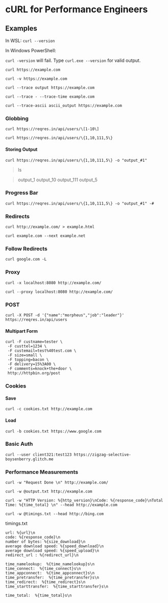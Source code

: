 # cURL for Performance Engineers

## Examples

In WSL:
```curl --version```

In Windows PowerShell:

```curl -version``` will fail. Type ```curl.exe --version``` for valid output.

```curl https://example.com```

```curl -v https://example.com```

```curl --trace output https://example.com```

```curl --trace - --trace-time example.com```

```curl --trace-ascii ascii_output https://example.com```

### Globbing

```curl https://reqres.in/api/users/\[1-10\]```

```curl https://reqres.in/api/users/\{1,10,111,5\}```

#### Storing Output
```curl https://reqres.in/api/users/\{1,10,111,5\} -o "output_#1"```

> ls  

> output_1  output_10  output_111  output_5

### Progress Bar

```curl https://reqres.in/api/users/\{1,10,111,5\} -o "output_#1" -#```

### Redirects
```curl http://example.com/ > example.html```

```curl example.com --next example.net```

### Follow Redirects

```curl google.com -L```

### Proxy
```curl -x localhost:8080 http://example.com/```

```curl --proxy localhost:8080 http://example.com/```

### POST
```curl -X POST -d '{"name":"morpheus","job":"leader"}' https://reqres.in/api/users```

####  Multipart Form
```
curl -F custname=tester \
 -F custtel=1234 \
 -F custemail=test%40test.com \
 -F size=small \
 -F topping=bacon \
 -F delivery=15%3A00 \
 -F comments=knock+the+door \
 http://httpbin.org/post
```

### Cookies

#### Save
```curl -c cookies.txt http://example.com```

#### Load
```curl -b cookies.txt https://www.google.com```

### Basic Auth

```curl --user client321:test123 https://zigzag-selective-boysenberry.glitch.me```

### Performance Measurements

```curl -w "Request Done \n" http://example.com/```

```curl -w @output.txt http://example.com```

```curl -w "HTTP Version: %{http_version}\nCode: %{response_code}\nTotal Time: %{time_total} \n" --head http://example.com```

```curl -w @timings.txt --head http://bing.com```

timings.txt
```
url: %{url}\n
code: %{response_code}\n
number of bytes: %{size_download}\n
average download speed: %{speed_download}\n
average download speed: %{speed_upload}\n
redirect_url : %{redirect_url}\n

time_namelookup:  %{time_namelookup}s\n
time_connect:  %{time_connect}s\n
time_appconnect:  %{time_appconnect}s\n
time_pretransfer:  %{time_pretransfer}s\n
time_redirect:  %{time_redirect}s\n
time_starttransfer:  %{time_starttransfer}s\n

time_total:  %{time_total}s\n
```
